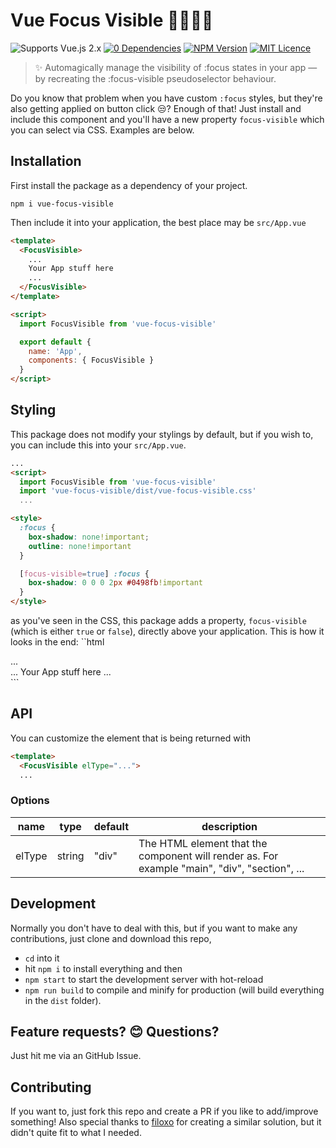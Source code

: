 # Vue Focus Visible 🙌👩‍🦽💪
![Supports Vue.js 2.x](https://img.shields.io/badge/Vue.js-2.x-brightgreen "Supports Vue.js 2.x")
[![0 Dependencies](https://img.shields.io/badge/Zero-Dependencies-brightgreen.svg)](https://www.npmjs.com/package/vue-focus-visible)
[![NPM Version](https://img.shields.io/badge/npm-v1.0.5-brightgreen.svg)](https://www.npmjs.com/package/vue-focus-visible)
[![MIT Licence](https://img.shields.io/badge/license-MIT-blue.svg)](https://github.com/madebyfabian/vue-focus-visible/blob/master/LICENSE.md)

> ✨ Automagically manage the visibility of :focus states in your app — by recreating the :focus-visible pseudoselector behaviour.

Do you know that problem when you have custom `:focus` styles, but they're also getting applied on button click 😒? Enough of that! Just install and include this component and you'll have a new property `focus-visible` which you can select via CSS. Examples are below.


## Installation
First install the package as a dependency of your project.
```
npm i vue-focus-visible
```

Then include it into your application, the best place may be `src/App.vue`
```html
<template>
  <FocusVisible>
    ... 
    Your App stuff here
    ...
  </FocusVisible>
</template>

<script>
  import FocusVisible from 'vue-focus-visible'

  export default {
    name: 'App',
    components: { FocusVisible }
  }
</script>
```


## Styling

This package does not modify your stylings by default, but if you wish to, you can include this into your `src/App.vue`.
```html
...
<script>
  import FocusVisible from 'vue-focus-visible'
  import 'vue-focus-visible/dist/vue-focus-visible.css'
  ...
```

```html
<style>
  :focus { 
    box-shadow: none!important; 
    outline: none!important
  }

  [focus-visible=true] :focus { 
    box-shadow: 0 0 0 2px #0498fb!important
  }
</style>
```

as you've seen in the CSS, this package adds a property, `focus-visible` (which is either `true` or `false`), directly above your application.
This is how it looks in the end:
``html
<html lang="en">
  <head>...</head>
  <body>
    <div focus-visible="true|false">
      ... 
      Your App stuff here
      ...
    <div>
  </body>
</html>
```

## API
You can customize the element that is being returned with
```html
<template>
  <FocusVisible elType="...">
  ...
```
### Options
<table>
  <thead>
    <tr>
      <th>name</th>
      <th>type</th>
      <th>default</th>
      <th>description</th>
    </tr>
  </thead>
  <tbody>
    <tr>
      <td>
        elType
      </td>
      <td>
        string
      </td>
      <td>
        "div"
      </td>
      <td>
        The HTML element that the component will render as. For example "main", "div", "section", ...
      </td>
    </tr>
  </tbody>
</table>


## Development
Normally you don't have to deal with this, but if you want to make any contributions, just clone and download this repo, 
- `cd` into it
- hit `npm i` to install everything and then
- `npm start` to start the development server with hot-reload
- `npm run build` to compile and minify for production (will build everything in the `dist` folder).


## Feature requests? 😊 Questions?
Just hit me via an GitHub Issue.


## Contributing
If you want to, just fork this repo and create a PR if you like to add/improve something!
Also special thanks to [filoxo](https://github.com/filoxo) for creating a similar solution, but it didn't quite fit to what I needed.
